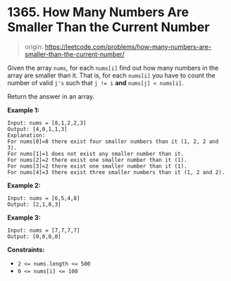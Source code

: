 # 1365. How Many Numbers Are Smaller Than the Current Number

> origin: <https://leetcode.com/problems/how-many-numbers-are-smaller-than-the-current-number/>

Given the array `nums`, for each `nums[i]` find out how many numbers in the
array are smaller than it. That is, for each `nums[i]` you have to count the
number of valid `j's` such that `j != i` **and** `nums[j] < nums[i]`.

Return the answer in an array.

**Example 1:**

```text
Input: nums = [8,1,2,2,3]
Output: [4,0,1,1,3]
Explanation: 
For nums[0]=8 there exist four smaller numbers than it (1, 2, 2 and 3). 
For nums[1]=1 does not exist any smaller number than it.
For nums[2]=2 there exist one smaller number than it (1). 
For nums[3]=2 there exist one smaller number than it (1). 
For nums[4]=3 there exist three smaller numbers than it (1, 2 and 2).
```

**Example 2:**

```text
Input: nums = [6,5,4,8]
Output: [2,1,0,3]
```

**Example 3:**

```text
Input: nums = [7,7,7,7]
Output: [0,0,0,0]
```

**Constraints:**

* `2 <= nums.length <= 500`
* `0 <= nums[i] <= 100`
